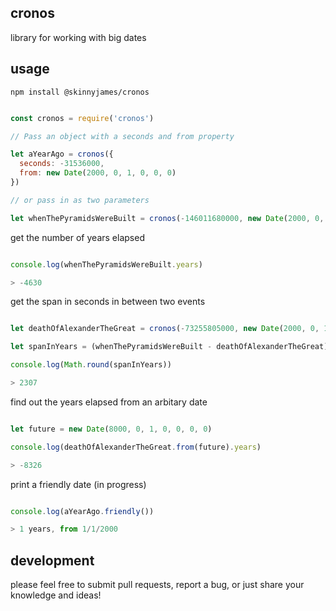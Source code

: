 ## cronos

library for working with big dates

## usage

```
npm install @skinnyjames/cronos

```

```javascript 

const cronos = require('cronos')

// Pass an object with a seconds and from property

let aYearAgo = cronos({
  seconds: -31536000,
  from: new Date(2000, 0, 1, 0, 0, 0)
})

// or pass in as two parameters

let whenThePyramidsWereBuilt = cronos(-146011680000, new Date(2000, 0, 1, 0, 0, 0, 0))

```

get the number of years elapsed

```javascript

console.log(whenThePyramidsWereBuilt.years)

> -4630

```

get the span in seconds in between two events

```javascript

let deathOfAlexanderTheGreat = cronos(-73255805000, new Date(2000, 0, 1, 0, 0, 0, 0))

let spanInYears = (whenThePyramidsWereBuilt - deathOfAlexanderTheGreat) / 31536000

console.log(Math.round(spanInYears))

> 2307

```

find out the years elapsed from an arbitary date

```javascript

let future = new Date(8000, 0, 1, 0, 0, 0, 0)

console.log(deathOfAlexanderTheGreat.from(future).years)

> -8326

```

print a friendly date (in progress)


```javascript

console.log(aYearAgo.friendly())

> 1 years, from 1/1/2000

```

## development

please feel free to submit pull requests, report a bug, or just share your knowledge and ideas!

